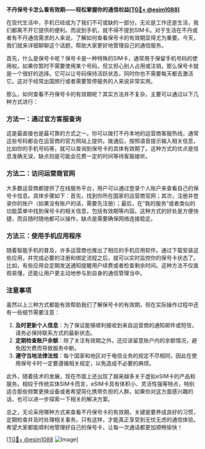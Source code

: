 **不丹保号卡怎么看有效期——轻松掌握你的通信权益[[TG💪+ @esim1088](https://t.me/s/esim1088)]**

在现代生活中，手机已经成为了我们不可或缺的一部分。无论是工作还是生活，我们都离不开它提供的便利。而说到手机，就不得不提到SIM卡。对于生活在不丹或者有不丹通信需求的人来说，了解如何查看保号卡的有效期显得尤为重要。今天，我们就来详细聊聊这个话题，帮助大家更好地管理自己的通信服务。

首先，什么是保号卡呢？保号卡是一种特殊的SIM卡，通常用于保留手机号码的使用权。如果你暂时不需要使用某个号码，但又担心别人占用或注销，那么保号卡就是一个很好的选择。它可以让号码保持活跃状态，同时你也不需要每天都去激活它。这对于经常出国旅行或者需要暂停服务的人来说非常实用。

那么，如何查看不丹保号卡的有效期呢？其实方法并不复杂，主要可以通过以下几种方式进行：

### 方法一：通过官方客服查询

这是最直接也是最可靠的方式之一。你可以拨打不丹本地的运营商客服热线，通常这些号码都会在运营商的官方网站上提供。拨通后，按照语音提示输入相关信息，比如你的手机号码等，就可以查询到保号卡的具体有效期了。这种方式的优点是信息准确无误，缺点则是可能会花费一定的时间等待客服接听。

### 方法二：访问运营商官网

大多数运营商都提供了在线服务平台，用户可以通过登录个人账户来查看自己的保号卡信息。具体步骤如下：首先，找到你所在国家的运营商官网；其次，注册并登录你的账户（如果没有账户的话，需要先注册）；最后，在“我的服务”或者类似的功能菜单中找到保号卡的相关信息，包括有效期等内容。这种方式的好处是方便快捷，而且随时随地都可以操作，缺点是需要确保网络连接稳定。

### 方法三：使用手机应用程序

随着智能手机的普及，许多运营商也推出了相应的手机应用软件。通过下载安装这些应用，并完成必要的注册和绑定流程之后，就可以实时监控你的保号卡状态了。比如，有些应用会定期发送通知提醒用户续费或者检查剩余时间。这种方法不仅直观易懂，还能让用户更主动地参与到自身的通信管理当中。

### 注意事项

虽然以上三种方式都能有效帮助我们了解保号卡的有效期，但在实际操作过程中还有一些细节需要注意：

1. **及时更新个人信息**：为了保证能够顺利接收到来自运营商的通知邮件或短信，请务必保持联系方式的最新状态。
2. **定期检查账户余额**：除了关注有效期之外，还应该留意账户内的余额情况，避免因欠费而导致服务中断。
3. **遵守当地法律法规**：每个国家和地区对于电信业务的规定不尽相同，因此在使用保号卡时一定要遵循相关规定，以免造成不必要的麻烦。

此外，随着技术的发展，现在市面上还出现了越来越多关于虚拟eSIM卡的产品和服务。相较于传统实体SIM卡而言，eSIM卡具有体积小、灵活性强等特点，特别适合那些频繁更换设备或者希望简化携带负担的人群。如果你对这方面感兴趣的话，也可以进一步探索一下相关的解决方案。

总之，无论采用哪种方式来查看不丹保号卡的有效期，关键是要养成良好的习惯，定期检查并及时处理相关事务。只有这样，才能真正享受到无忧无虑的通信体验。希望大家都能顺利地管理好自己的保号卡，让每一次通话都更加顺畅愉快！

[[TG💪+ @esim1088](https://t.me/s/esim1088) ![Image](https://i.postimg.cc/4NQfJmqS/Snipaste-2025-05-13-00-14-12.png)]